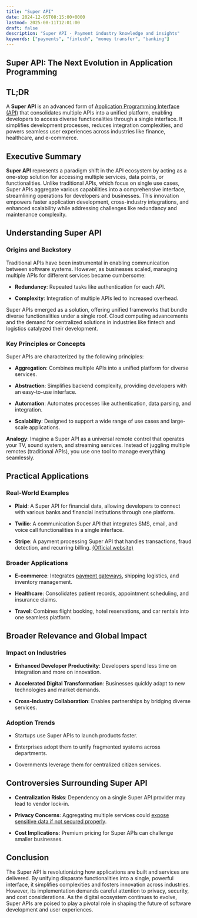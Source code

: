 ```yaml
---
title: "Super API"
date: 2024-12-05T08:15:00+0000
lastmod: 2025-08-11T12:01:00
draft: false
description: "Super API - Payment industry knowledge and insights"
keywords: ["payments", "fintech", "money transfer", "banking"]
---
```


## Super API: The Next Evolution in Application Programming

## TL;DR

A **Super API** is an advanced form of [Application Programming Interface (API)](https://faisalkhanllc.xyz/resources/payments-wiki/a/application-programming-interface-api/) that consolidates multiple APIs into a unified platform, enabling developers to access diverse functionalities through a single interface. It simplifies development processes, reduces integration complexities, and powers seamless user experiences across industries like finance, healthcare, and e-commerce.

## Executive Summary

**Super API** represents a paradigm shift in the API ecosystem by acting as a one-stop solution for accessing multiple services, data points, or functionalities. Unlike traditional APIs, which focus on single use cases, Super APIs aggregate various capabilities into a comprehensive interface, streamlining operations for developers and businesses. This innovation empowers faster application development, cross-industry integrations, and enhanced scalability while addressing challenges like redundancy and maintenance complexity.

## Understanding Super API

### Origins and Backstory

Traditional APIs have been instrumental in enabling communication between software systems. However, as businesses scaled, managing multiple APIs for different services became cumbersome:

- **Redundancy**: Repeated tasks like authentication for each API.

- **Complexity**: Integration of multiple APIs led to increased overhead.

Super APIs emerged as a solution, offering unified frameworks that bundle diverse functionalities under a single roof. Cloud computing advancements and the demand for centralized solutions in industries like fintech and logistics catalyzed their development.

### Key Principles or Concepts

Super APIs are characterized by the following principles:

- **Aggregation**: Combines multiple APIs into a unified platform for diverse services.

- **Abstraction**: Simplifies backend complexity, providing developers with an easy-to-use interface.

- **Automation**: Automates processes like authentication, data parsing, and integration.

- **Scalability**: Designed to support a wide range of use cases and large-scale applications.

**Analogy**: Imagine a Super API as a universal remote control that operates your TV, sound system, and streaming services. Instead of juggling multiple remotes (traditional APIs), you use one tool to manage everything seamlessly.

## Practical Applications

### Real-World Examples

- **Plaid**: A Super API for financial data, allowing developers to connect with various banks and financial institutions through one platform.

- **Twilio**: A communication Super API that integrates SMS, email, and voice call functionalities in a single interface.

- **Stripe**: A payment processing Super API that handles transactions, fraud detection, and recurring billing. [(Official website)](https://stripe.com/)

### Broader Applications

- **E-commerce**: Integrates [payment gateways](https://faisalkhanllc.xyz/resources/payments-wiki/e/e-commerce/), shipping logistics, and inventory management.

- **Healthcare**: Consolidates patient records, appointment scheduling, and insurance claims.

- **Travel**: Combines flight booking, hotel reservations, and car rentals into one seamless platform.

## Broader Relevance and Global Impact

### Impact on Industries

- **Enhanced Developer Productivity**: Developers spend less time on integration and more on innovation.

- **Accelerated Digital Transformation**: Businesses quickly adapt to new technologies and market demands.

- **Cross-Industry Collaboration**: Enables partnerships by bridging diverse services.

### Adoption Trends

- Startups use Super APIs to launch products faster.

- Enterprises adopt them to unify fragmented systems across departments.

- Governments leverage them for centralized citizen services.

## Controversies Surrounding Super API

- **Centralization Risks**: Dependency on a single Super API provider may lead to vendor lock-in.

- **Privacy Concerns**: Aggregating multiple services could [expose sensitive data if not secured properly](https://faisalkhanllc.xyz/resources/payments-wiki/d/data-security/).

- **Cost Implications**: Premium pricing for Super APIs can challenge smaller businesses.

## Conclusion

The Super API is revolutionizing how applications are built and services are delivered. By unifying disparate functionalities into a single, powerful interface, it simplifies complexities and fosters innovation across industries. However, its implementation demands careful attention to privacy, security, and cost considerations. As the digital ecosystem continues to evolve, Super APIs are poised to play a pivotal role in shaping the future of software development and user experiences.